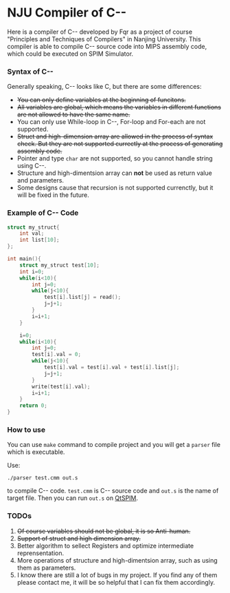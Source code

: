 # NJU Compiler of C--

Here is a compiler of C-- developed by Fqr as a project of course "Principles and Techniques of Compilers" in Nanjing University. This compiler is able to compile C-- source code into MIPS assembly code, which could be executed on SPIM Simulator.

### Syntax of C--
Generally speaking, C-- looks like C, but there are some differences:
* ~~You can only define variables at the beginning of funcitons.~~
* ~~All variables are global, which means the variables in different functions are not allowed to have the same name.~~
* You can only use While-loop in C--, For-loop and For-each are not supported.
* ~~Struct and high-dimension array are allowed in the process of syntax check. But they are not supported currectly at the process of generating assembly code.~~
* Pointer and type `char` are not supported, so you cannot handle string using C--.
* Structure and high-dimentsion array can **not** be used as return value and parameters.
* Some designs cause that recursion is not supported currenctly, but it will be fixed in the future.

### Example of C-- Code
```C
struct my_struct{
    int val;
    int list[10];
};

int main(){
    struct my_struct test[10];
    int i=0;
    while(i<10){
        int j=0;
        while(j<10){
            test[i].list[j] = read();
            j=j+1;
        }
        i=i+1;
    }

    i=0;
    while(i<10){
        int j=0;
        test[i].val = 0;
        while(j<10){
            test[i].val = test[i].val + test[i].list[j];
            j=j+1;
        }
        write(test[i].val);
        i=i+1;
    }
    return 0;
}
```

### How to use
You can use `make` command to compile project and you will get a `parser` file which is executable.

Use:
```
./parser test.cmm out.s
```
to compile C-- code. `test.cmm` is C-- source code and `out.s` is the name of target file. Then you can run `out.s` on [QtSPIM](http://pages.cs.wisc.edu/~larus/spim.html).

### TODOs
1. ~~Of course variables should not be global, it is so Anti-human.~~
2. ~~Support of struct and high dimension array.~~
3. Better algorithm to sellect Registers and optimize intermediate reprensentation.
4. More operations of structure and high-dimentsion array, such as using them as parameters.
5. I know there are still a lot of bugs in my project. If you find any of them please contact me, it will be so helpful that I can fix them accordingly.